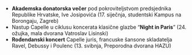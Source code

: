 - **Akademska donatorska večer** pod pokroviteljstvom predsjednika Republike Hrvatske, Ive Josipovića (17. siječnja, studentski Kampus na Borongaju, Zagreb)
- Nastup Capelle u ciklusu koncerata klasične glazbe “**Night in Paris**” (24. ožujka, mala dvorana Vatroslav Lisinski)
- **Rođendanski koncert** Capelle juris, francuske šansone skladatelja Ravel, Debussy i Poulenc (13. svibnja, Preporodna dvorana HAZU)
